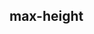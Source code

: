 ## max-height


<!-- CSSJSON.max-height.description -->

<!-- CSSJSON.max-height.syntax -->

<!-- CSSJSON.max-height.values -->

<!-- CSSJSON.max-height.defaultValue -->

<!-- CSSJSON.max-height.unixTags -->

<!-- CSSJSON.max-height.compatibility -->

<!-- CSSJSON.max-height.reference -->